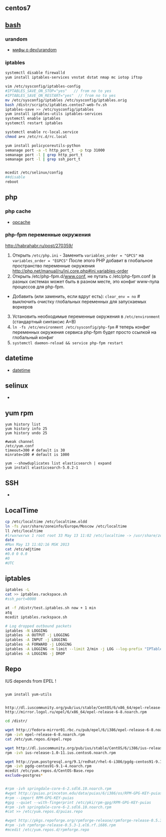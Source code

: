 
## centos7

## [bash](./bash.md)

### urandom

 * [мифы о dev/urandom](https://habr.com/ru/company/mailru/blog/273147)

### iptables

```bash
systemctl disable firewalld
yum install iptables-services vnstat dstat nmap mc iotop iftop

vim /etc/sysconfig/iptables-config
#IPTABLES_SAVE_ON_STOP="yes"   // from no to yes
#IPTABLES_SAVE_ON_RESTART="yes"  // from no to yes
mv /etc/sysconfig/iptables /etc/sysconfig/iptables.orig
bash /distr/scripts/iptables.centos7-web-fv.sh
iptables-save >> /etc/sysconfig/iptables
yum install iptables-utils iptables-services
systemctl enable iptables
systemctl restart iptables

systemctl enable rc-local.service
chmod a+x /etc/rc.d/rc.local

yum install policycoreutils-python
semanage port -a -t http_port_t  -p tcp 31000
semanage port -l | grep http_port_t
semanage port -l | grep ssh_port_t


mcedit /etc/selinux/config
##disable
reboot
```
## php

### php cache

 * [opcache](https://habr.com/ru/company/mailru/blog/310054/#habracut)

### php-fpm переменные окружения

http://habrahabr.ru/post/270359/


 1. Открыть `/etc/php.ini` - Заменить `variables_order = "GPCS"` на `variables_order = "EGPCS"` После этого PHP добавит в глобальное пространство переменные окружения http://php.net/manual/ru/ini.core.php#ini.variables-order
 2. Открыть /etc/php-fpm.d/www.conf, не путать с /etc/php-fpm.conf (в разных системах может быть в разном месте, это конфиг www-пула процессов для php-fpm.
 - Добавить (или заменить, если вдруг есть): `clear_env = no` # выключить очистку глобальных переменных для запускаемых воркеров
 3. Установить необходимые переменные окружения в `/etc/environment` (стандартный синтаксис A=B)
 4. `ln -fs /etc/environment /etc/sysconfig/php-fpm` # теперь конфиг переменных окружения сервиса php-fpm будет просто ссылкой на глобальный конфиг
 5. `systemctl daemon-reload && service php-fpm restart`


## datetime

 * [datetime](./zabbix#datetime)

## selinux

 * [](./devops.md#security)

## yum rpm

```
yum history list
yum history info 25
yum history undo 25

#weak channel
/etc/yum.conf
timeout=300 # default is 30
minrate=100 # default is 1000

yum --showduplicates list elasticsearch | expand
yum install elasticsearch-5.0.2-1
```

## SSH

 * [](./ssh.md)

## LocalTime

```bash
cp /etc/localtime /etc/localtime.oldd
ln -fs /usr/share/zoneinfo/Europe/Moscow /etc/localtime
ll /etc/localtime
#lrwxrwxrwx 1 root root 33 May 13 11:02 /etc/localtime -> /usr/share/zoneinfo/Europe/Moscow
date
#Mon May 13 11:02:16 MSK 2013
cat /etc/adjtime
#0.0 0 0.0
#0
#UTC

```

## iptables

```bash
iptables -L
cat >> iptables.rackspace.sh
#ssh_port=0000

at -f /distr/test.iptables.sh now + 1 min
atq
mcedit iptables.rackspace.sh

```

```bash
# Log dropped outbound packets
iptables -N LOGGING
iptables -A OUTPUT -j LOGGING
iptables -A INPUT -j LOGGING
iptables -A FORWARD -j LOGGING
iptables -A LOGGING -m limit --limit 2/min -j LOG --log-prefix "IPTables-Dropped: " --log-level 4
iptables -A LOGGING -j DROP
```

## Repo

IUS depends from EPEL !

```bash

yum install yum-utils


http://dl.iuscommunity.org/pub/ius/stable/CentOS/6/x86_64/epel-release-6-5.noarch.rpm
http://mirror.logol.ru/epel/6/x86_64/epel-release-6-8.noarch.rpm

cd /distr/

wget http://fedora-mirror01.rbc.ru/pub/epel/6/i386/epel-release-6-8.noarch.rpm
rpm -ivh epel-release-6-8.noarch.rpm
cat /etc/yum.repos.d/epel.repo

wget http://dl.iuscommunity.org/pub/ius/stable/CentOS/6/i386/ius-release-1.0-11.ius.centos6.noarch.rpm
rpm -ivh ius-release-1.0-11.ius.centos6.noarch.rpm

wget http://yum.postgresql.org/9.1/redhat/rhel-6-i386/pgdg-centos91-9.1-4.noarch.rpm
rpm -ivh pgdg-centos91-9.1-4.noarch.rpm
mcedit /etc/yum.repos.d/CentOS-Base.repo
exclude=postgres*


#rpm -ivh springdale-core-6-2.sdl6.10.noarch.rpm
#wget http://puias.princeton.edu/data/puias/6/i386/os/RPM-GPG-KEY-puias
#rpm --import RPM-GPG-KEY-puias
#gpg --quiet --with-fingerprint /etc/pki/rpm-gpg/RPM-GPG-KEY-puias
#rpm -ivh springdale-core-6-2.sdl6.10.noarch.rpm
#cat >> /etc/yum.repos.d/puias.repo

#wget http://pkgs.repoforge.org/rpmforge-release/rpmforge-release-0.5.3-1.el6.rf.i686.rpm
#rpm -ivh rpmforge-release-0.5.3-1.el6.rf.i686.rpm
#mcedit /etc/yum.repos.d/rpmforge.repo

```
